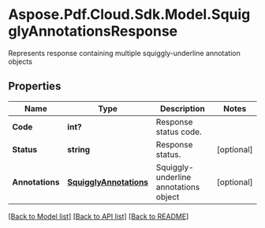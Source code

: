 ﻿# Aspose.Pdf.Cloud.Sdk.Model.SquigglyAnnotationsResponse
Represents response containing multiple squiggly-underline annotation objects

## Properties

Name | Type | Description | Notes
------------ | ------------- | ------------- | -------------
**Code** | **int?** | Response status code. | 
**Status** | **string** | Response status. | [optional] 
**Annotations** | [**SquigglyAnnotations**](SquigglyAnnotations.md) | Squiggly-underline annotations object | [optional] 

[[Back to Model list]](../README.md#documentation-for-models) [[Back to API list]](../README.md#documentation-for-api-endpoints) [[Back to README]](../README.md)

